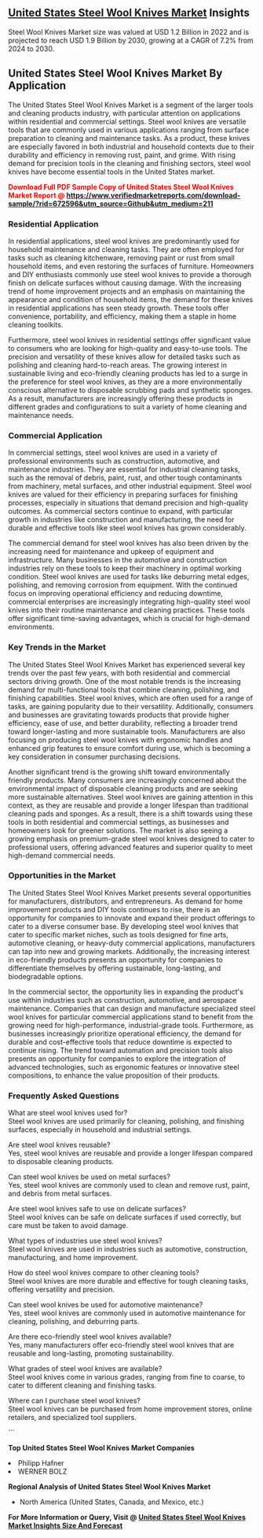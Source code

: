 <h2><a href="https://www.verifiedmarketreports.com/download-sample/?rid=672596&amp;utm_source=Github&amp;utm_medium=211" target="_blank">United States Steel Wool Knives Market</a> Insights</h2><p>Steel Wool Knives Market size was valued at USD 1.2 Billion in 2022 and is projected to reach USD 1.9 Billion by 2030, growing at a CAGR of 7.2% from 2024 to 2030.</p><p><h2>United States Steel Wool Knives Market By Application</h2><p>The United States Steel Wool Knives Market is a segment of the larger tools and cleaning products industry, with particular attention on applications within residential and commercial settings. Steel wool knives are versatile tools that are commonly used in various applications ranging from surface preparation to cleaning and maintenance tasks. As a product, these knives are especially favored in both industrial and household contexts due to their durability and efficiency in removing rust, paint, and grime. With rising demand for precision tools in the cleaning and finishing sectors, steel wool knives have become essential tools in the United States market. <strong><p><span class=""><span style="color: #ff0000;"><strong>Download Full PDF Sample Copy of United States Steel Wool Knives Market Report</strong> @ </span><a href="https://www.verifiedmarketreports.com/download-sample/?rid=672596&amp;utm_source=Github&amp;utm_medium=211" target="_blank">https://www.verifiedmarketreports.com/download-sample/?rid=672596&amp;utm_source=Github&amp;utm_medium=211</a></span></p></strong></p><h3>Residential Application</h3><p>In residential applications, steel wool knives are predominantly used for household maintenance and cleaning tasks. They are often employed for tasks such as cleaning kitchenware, removing paint or rust from small household items, and even restoring the surfaces of furniture. Homeowners and DIY enthusiasts commonly use steel wool knives to provide a thorough finish on delicate surfaces without causing damage. With the increasing trend of home improvement projects and an emphasis on maintaining the appearance and condition of household items, the demand for these knives in residential applications has seen steady growth. These tools offer convenience, portability, and efficiency, making them a staple in home cleaning toolkits.</p><p>Furthermore, steel wool knives in residential settings offer significant value to consumers who are looking for high-quality and easy-to-use tools. The precision and versatility of these knives allow for detailed tasks such as polishing and cleaning hard-to-reach areas. The growing interest in sustainable living and eco-friendly cleaning products has led to a surge in the preference for steel wool knives, as they are a more environmentally conscious alternative to disposable scrubbing pads and synthetic sponges. As a result, manufacturers are increasingly offering these products in different grades and configurations to suit a variety of home cleaning and maintenance needs.</p><h3>Commercial Application</h3><p>In commercial settings, steel wool knives are used in a variety of professional environments such as construction, automotive, and maintenance industries. They are essential for industrial cleaning tasks, such as the removal of debris, paint, rust, and other tough contaminants from machinery, metal surfaces, and other industrial equipment. Steel wool knives are valued for their efficiency in preparing surfaces for finishing processes, especially in situations that demand precision and high-quality outcomes. As commercial sectors continue to expand, with particular growth in industries like construction and manufacturing, the need for durable and effective tools like steel wool knives has grown considerably.</p><p>The commercial demand for steel wool knives has also been driven by the increasing need for maintenance and upkeep of equipment and infrastructure. Many businesses in the automotive and construction industries rely on these tools to keep their machinery in optimal working condition. Steel wool knives are used for tasks like deburring metal edges, polishing, and removing corrosion from equipment. With the continued focus on improving operational efficiency and reducing downtime, commercial enterprises are increasingly integrating high-quality steel wool knives into their routine maintenance and cleaning practices. These tools offer significant time-saving advantages, which is crucial for high-demand environments.</p><h3>Key Trends in the Market</h3><p>The United States Steel Wool Knives Market has experienced several key trends over the past few years, with both residential and commercial sectors driving growth. One of the most notable trends is the increasing demand for multi-functional tools that combine cleaning, polishing, and finishing capabilities. Steel wool knives, which are often used for a range of tasks, are gaining popularity due to their versatility. Additionally, consumers and businesses are gravitating towards products that provide higher efficiency, ease of use, and better durability, reflecting a broader trend toward longer-lasting and more sustainable tools. Manufacturers are also focusing on producing steel wool knives with ergonomic handles and enhanced grip features to ensure comfort during use, which is becoming a key consideration in consumer purchasing decisions.</p><p>Another significant trend is the growing shift toward environmentally friendly products. Many consumers are increasingly concerned about the environmental impact of disposable cleaning products and are seeking more sustainable alternatives. Steel wool knives are gaining attention in this context, as they are reusable and provide a longer lifespan than traditional cleaning pads and sponges. As a result, there is a shift towards using these tools in both residential and commercial settings, as businesses and homeowners look for greener solutions. The market is also seeing a growing emphasis on premium-grade steel wool knives designed to cater to professional users, offering advanced features and superior quality to meet high-demand commercial needs.</p><h3>Opportunities in the Market</h3><p>The United States Steel Wool Knives Market presents several opportunities for manufacturers, distributors, and entrepreneurs. As demand for home improvement products and DIY tools continues to rise, there is an opportunity for companies to innovate and expand their product offerings to cater to a diverse consumer base. By developing steel wool knives that cater to specific market niches, such as tools designed for fine arts, automotive cleaning, or heavy-duty commercial applications, manufacturers can tap into new and growing markets. Additionally, the increasing interest in eco-friendly products presents an opportunity for companies to differentiate themselves by offering sustainable, long-lasting, and biodegradable options.</p><p>In the commercial sector, the opportunity lies in expanding the product's use within industries such as construction, automotive, and aerospace maintenance. Companies that can design and manufacture specialized steel wool knives for particular commercial applications stand to benefit from the growing need for high-performance, industrial-grade tools. Furthermore, as businesses increasingly prioritize operational efficiency, the demand for durable and cost-effective tools that reduce downtime is expected to continue rising. The trend toward automation and precision tools also presents an opportunity for companies to explore the integration of advanced technologies, such as ergonomic features or innovative steel compositions, to enhance the value proposition of their products.</p><h3>Frequently Asked Questions</h3><p>What are steel wool knives used for? <br> Steel wool knives are used primarily for cleaning, polishing, and finishing surfaces, especially in household and industrial settings.</p><p>Are steel wool knives reusable? <br> Yes, steel wool knives are reusable and provide a longer lifespan compared to disposable cleaning products.</p><p>Can steel wool knives be used on metal surfaces? <br> Yes, steel wool knives are commonly used to clean and remove rust, paint, and debris from metal surfaces.</p><p>Are steel wool knives safe to use on delicate surfaces? <br> Steel wool knives can be safe on delicate surfaces if used correctly, but care must be taken to avoid damage.</p><p>What types of industries use steel wool knives? <br> Steel wool knives are used in industries such as automotive, construction, manufacturing, and home improvement.</p><p>How do steel wool knives compare to other cleaning tools? <br> Steel wool knives are more durable and effective for tough cleaning tasks, offering versatility and precision.</p><p>Can steel wool knives be used for automotive maintenance? <br> Yes, steel wool knives are commonly used in automotive maintenance for cleaning, polishing, and deburring parts.</p><p>Are there eco-friendly steel wool knives available? <br> Yes, many manufacturers offer eco-friendly steel wool knives that are reusable and long-lasting, promoting sustainability.</p><p>What grades of steel wool knives are available? <br> Steel wool knives come in various grades, ranging from fine to coarse, to cater to different cleaning and finishing tasks.</p><p>Where can I purchase steel wool knives? <br> Steel wool knives can be purchased from home improvement stores, online retailers, and specialized tool suppliers.</p>```</p><p><strong>Top United States Steel Wool Knives Market Companies</strong></p><div data-test-id=""><p><li>Philipp Hafner</li><li> WERNER BOLZ</li></p><div><strong>Regional Analysis of&nbsp;United States Steel Wool Knives Market</strong></div><ul><li dir="ltr"><p dir="ltr">North America&nbsp;(United States, Canada, and Mexico, etc.)</p></li></ul><p><strong>For More Information or Query, Visit @&nbsp;</strong><strong><a href="https://www.verifiedmarketreports.com/product/steel-wool-knives-market/?utm_source=Github&amp;utm_medium=211" target="_blank">United States Steel Wool Knives Market Insights Size And Forecast</a></strong></p></div>
